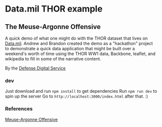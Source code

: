 # Data.mil THOR example
## The Meuse-Argonne Offensive

A quick demo of what one might do with the THOR dataset that lives on [Data.mil](http://data.mil). Andrew and Brandon created the demo as a "hackathon" project to demonstrate a quick data application that might be built over a weekend's worth of time using the THOR WW1 data, Backbone, leaflet, and wikipedia to fill in some of the narrative content.

By the [Defense Digital Service](http://dds.mil)

### dev
Just download and run ```npm install``` to get dependencies
Run ```npm run dev``` to spin up the server
Go to ```http://localhost:3000/index.html``` after that. :)

### References
[Meuse-Argonne Offensive](https://en.wikipedia.org/wiki/Meuse-Argonne_Offensive)

